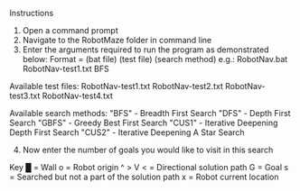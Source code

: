 Instructions
1. Open a command prompt
2. Navigate to the RobotMaze folder in command line
3. Enter the arguments required to run the program as demonstrated below:
Format = (bat file) (test file) (search method) e.g.:
RobotNav.bat RobotNav-test1.txt BFS

  Available test files:
  RobotNav-test1.txt
  RobotNav-test2.txt
  RobotNav-test3.txt
  RobotNav-test4.txt
  
  Available search methods:
  "BFS" - Breadth First Search
  "DFS" - Depth First Search
  "GBFS" - Greedy Best First Search
  "CUS1" - Iterative Deepening Depth First Search
  "CUS2" - Iterative Deepening A Star Search

4. Now enter the number of goals you would like to visit in this search

Key
█ = Wall
o = Robot origin
^ > V < = Directional solution path
G = Goal
s = Searched but not a part of the solution path
x = Robot current location
